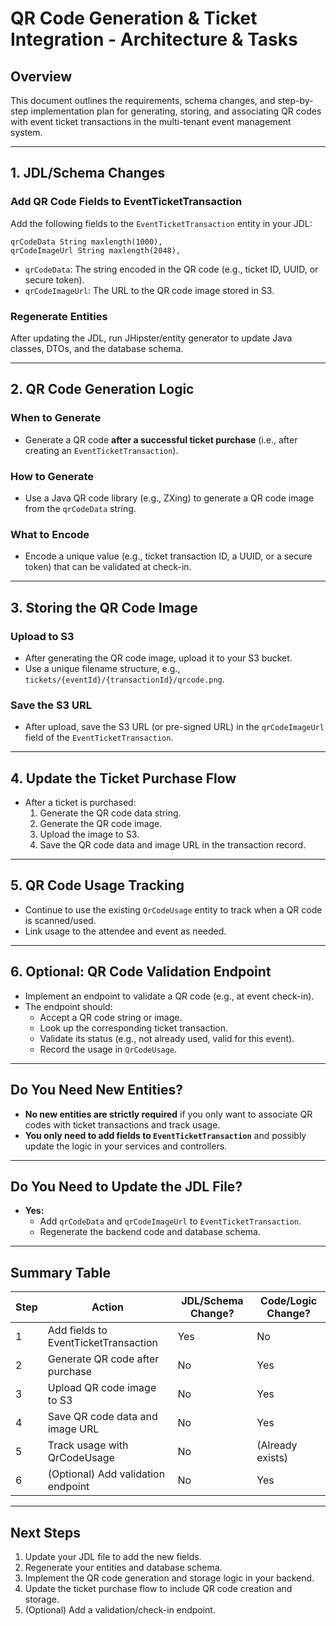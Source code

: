# QR Code Generation & Ticket Integration - Architecture & Tasks

## Overview
This document outlines the requirements, schema changes, and step-by-step implementation plan for generating, storing, and associating QR codes with event ticket transactions in the multi-tenant event management system.

---

## 1. JDL/Schema Changes

### Add QR Code Fields to EventTicketTransaction
Add the following fields to the `EventTicketTransaction` entity in your JDL:
```jdl
qrCodeData String maxlength(1000),
qrCodeImageUrl String maxlength(2048),
```
- `qrCodeData`: The string encoded in the QR code (e.g., ticket ID, UUID, or secure token).
- `qrCodeImageUrl`: The URL to the QR code image stored in S3.

### Regenerate Entities
After updating the JDL, run JHipster/entity generator to update Java classes, DTOs, and the database schema.

---

## 2. QR Code Generation Logic

### When to Generate
- Generate a QR code **after a successful ticket purchase** (i.e., after creating an `EventTicketTransaction`).

### How to Generate
- Use a Java QR code library (e.g., ZXing) to generate a QR code image from the `qrCodeData` string.

### What to Encode
- Encode a unique value (e.g., ticket transaction ID, a UUID, or a secure token) that can be validated at check-in.

---

## 3. Storing the QR Code Image

### Upload to S3
- After generating the QR code image, upload it to your S3 bucket.
- Use a unique filename structure, e.g., `tickets/{eventId}/{transactionId}/qrcode.png`.

### Save the S3 URL
- After upload, save the S3 URL (or pre-signed URL) in the `qrCodeImageUrl` field of the `EventTicketTransaction`.

---

## 4. Update the Ticket Purchase Flow
- After a ticket is purchased:
  1. Generate the QR code data string.
  2. Generate the QR code image.
  3. Upload the image to S3.
  4. Save the QR code data and image URL in the transaction record.

---

## 5. QR Code Usage Tracking
- Continue to use the existing `QrCodeUsage` entity to track when a QR code is scanned/used.
- Link usage to the attendee and event as needed.

---

## 6. Optional: QR Code Validation Endpoint
- Implement an endpoint to validate a QR code (e.g., at event check-in).
- The endpoint should:
  - Accept a QR code string or image.
  - Look up the corresponding ticket transaction.
  - Validate its status (e.g., not already used, valid for this event).
  - Record the usage in `QrCodeUsage`.

---

## Do You Need New Entities?
- **No new entities are strictly required** if you only want to associate QR codes with ticket transactions and track usage.
- **You only need to add fields to `EventTicketTransaction`** and possibly update the logic in your services and controllers.

---

## Do You Need to Update the JDL File?
- **Yes:**
  - Add `qrCodeData` and `qrCodeImageUrl` to `EventTicketTransaction`.
  - Regenerate the backend code and database schema.

---

## Summary Table
| Step | Action | JDL/Schema Change? | Code/Logic Change? |
|------|--------|--------------------|--------------------|
| 1    | Add fields to EventTicketTransaction | Yes | No |
| 2    | Generate QR code after purchase | No | Yes |
| 3    | Upload QR code image to S3 | No | Yes |
| 4    | Save QR code data and image URL | No | Yes |
| 5    | Track usage with QrCodeUsage | No | (Already exists) |
| 6    | (Optional) Add validation endpoint | No | Yes |

---

## Next Steps
1. Update your JDL file to add the new fields.
2. Regenerate your entities and database schema.
3. Implement the QR code generation and storage logic in your backend.
4. Update the ticket purchase flow to include QR code creation and storage.
5. (Optional) Add a validation/check-in endpoint.